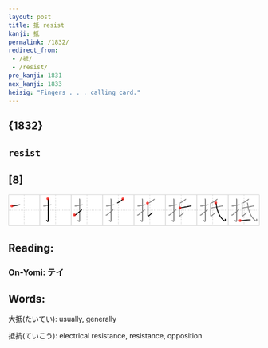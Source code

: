 ```yaml
---
layout: post
title: 抵 resist
kanji: 抵
permalink: /1832/
redirect_from:
 - /抵/
 - /resist/
pre_kanji: 1831
nex_kanji: 1833
heisig: "Fingers . . . calling card."
---
```


## {1832}

## `resist`

## [8]

<div class="stroke"><img src="../images/E68AB5.png" /></div>

## Reading:

### On-Yomi: テイ

## Words:

大抵(たいてい): usually, generally

抵抗(ていこう): electrical resistance, resistance, opposition

